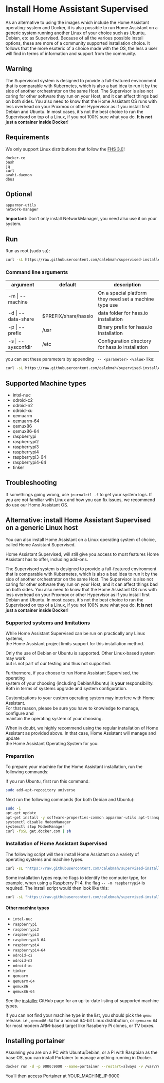 # Install Home Assistant Supervised

As an alternative to using the images which include the Home Assistant operating-system and Docker, it is also possible to run Home Assistant on a generic system running another Linux of your choice such as Ubuntu, Debian, etc as Supervised. Because of all the various possible install options, these are more of a community supported installation choice. It follows that the more esoteric of a choice made with the OS, the less a user will find in terms of information and support from the community.

## Warning

The Supervisord system is designed to provide a full-featured environment that is comparable with Kubernetes, which is also a bad idea to run it by the side of another orchestrator on the same Host. The Supervisor is also not caring for other software they run on your Host, and it can affect things bad on both sides. You also need to know that the Home Assistant OS runs with less overhead on your Proxmox or other Hypervisor as if you install first Debian and Ubuntu. In most cases, it's not the best choice to run the Supervisord on top of a Linux, if you not 100% sure what you do. **It is not just a container inside Docker!**

## Requirements

We only support Linux distributions that follow the [FHS 3.0](https://en.wikipedia.org/wiki/Filesystem_Hierarchy_Standard)!

```
docker-ce
bash
jq
curl
avahi-daemon
dbus
```

## Optional

```
apparmor-utils
network-manager
```

**Important**: Don't only install NetworkManager, you need also use it on your system.

## Run

Run as root (sudo su):

```bash
curl -sL https://raw.githubusercontent.com/calebmah/supervised-installer/master/installer.sh | bash -s
```

### Command line arguments
| argument           | default                                                                                                                                                                             | description                                            |
|--------------------|----------------------|--------------------------------------------------------|
| -m \| --machine    |                      | On a special platform they need set a machine type use |
| -d \| --data-share | $PREFIX/share/hassio | data folder for hass.io installation                   |
| -p \| --prefix     | /usr                 | Binary prefix for hass.io installation                 |
| -s \| --sysconfdir | /etc                 | Configuration directory for hass.io installation       |

you can set these parameters by appending ` -- <parameter> <value>` like:

```bash
curl -sL https://raw.githubusercontent.com/calebmah/supervised-installer/master/installer.sh | bash -s -- -m MY_MACHINE
```

## Supported Machine types

- intel-nuc
- odroid-c2
- odroid-n2
- odroid-xu
- qemuarm
- qemuarm-64
- qemux86
- qemux86-64
- raspberrypi
- raspberrypi2
- raspberrypi3
- raspberrypi4
- raspberrypi3-64
- raspberrypi4-64
- tinker

## Troubleshooting

If somethings going wrong, use `journalctl -f` to get your system logs. If you are not familiar with Linux and how you can fix issues, we recommend do use our Home Assistant OS.

## Alternative: install Home Assistant Supervised on a generic Linux host	

You can also install Home Assistant on a Linux operating system of choice, called Home Assistant Supervised.	

Home Assistant Supervised, will still give you access to most features Home Assistant has to offer, including add-ons.	

<div class='note warning'>	

The Supervisord system is designed to provide a full-featured environment that is comparable with Kubernetes, which is also a bad idea to run it by the side of another orchestrator on the same Host. The Supervisor is also not caring for other software they run on your Host, and it can affect things bad on both sides. You also need to know that the Home Assistant OS runs with less overhead on your Proxmox or other Hypervisor as if you install first Debian and Ubuntu. In most cases, it's not the best choice to run the Supervisord on top of a Linux, if you not 100% sure what you do. **It is not just a container inside Docker!**	

</div>	

### Supported systems and limitations	

While Home Assistant Supervised can be run on practically any Linux systems,	
the Home Assistant project limits support for this installation method.	

Only the use of Debian or Ubuntu is supported. Other Linux-based system may work	
but is not part of our testing and thus not supported.	

Furthermore, if you choose to run Home Assistant Supervised, the operating	
system of your choosing (including Debian/Ubuntu) is **your** responsibility.	
Both in terms of systems upgrade and system configuration.	

Customizations to your custom operating system may interfere with Home Assistant.	
For that reason, please be sure you have to knowledge to manage, configure and	
maintain the operating system of your choosing.	

When in doubt, we highly recommend using the regular installation of Home	
Assistant as provided above. In that case, Home Assistant will manage and update	
the Home Assistant Operating System for you.	

### Preparation	

To prepare your machine for the Home Assistant installation, run the following commands:	

If you run Ubuntu, first run this command:	

```bash	
sudo add-apt-repository universe	
```	

Next run the following commands (for both Debian and Ubuntu):	

```bash	
sudo -i	
apt-get update	
apt-get install -y software-properties-common apparmor-utils apt-transport-https avahi-daemon ca-certificates curl dbus jq network-manager socat	
systemctl disable ModemManager	
systemctl stop ModemManager	
curl -fsSL get.docker.com | sh	
```	

### Installation of Home Assistant Supervised	

The following script will then install Home Assistant on a variety of operating systems and machine types.	

```bash	
curl -sL "https://raw.githubusercontent.com/calebmah/supervised-installer/master/installer.sh" | bash -s	
```	

Some installation types require flags to identify the computer type, for example, when using a Raspberry Pi 4, the flag `-- -m raspberrypi4` is required. The install script would then look like this:	

```bash	
curl -sL "https://raw.githubusercontent.com/calebmah/supervised-installer/master/installer.sh" | bash -s -- -m raspberrypi3	
```	

#### Other machine types	

- `intel-nuc`	
- `raspberrypi`	
- `raspberrypi2`	
- `raspberrypi3`	
- `raspberrypi3-64`	
- `raspberrypi4`	
- `raspberrypi4-64`	
- `odroid-c2`	
- `odroid-n2`	
- `odroid-xu`	
- `tinker`	
- `qemuarm`	
- `qemuarm-64`	
- `qemux86`	
- `qemux86-64`	

See the [installer](https://github.com/calebmah/supervised-installer) GitHub page for an up-to-date listing of supported machine types.	

If you can not find your machine type in the list, you should pick the `qemu` release. i.e., `qemux86-64` for a normal 64-bit Linux distribution, or `qemuarm-64` for most modern ARM-based target like Raspberry Pi clones, or TV boxes.

## Installing portainer

Assuming you are on a PC with Ubuntu/Debian, or a Pi with Raspbian as the base OS, you can install Portainer to manage anything running in Docker.

```bash	
docker run -d -p 9000:9000 --name=portainer --restart=always -v /var/run/docker.sock:/var/run/docker.sock -v portainer_data:/data portainer/portainer
```

You’ll then access Portainer at YOUR_MACHINE_IP:9000